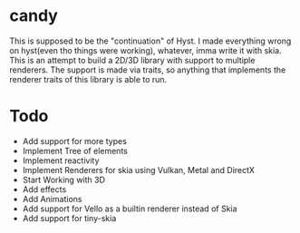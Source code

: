 # candy

This is supposed to be the "continuation" of Hyst.
I made everything wrong on hyst(even tho things were working), whatever, imma write it with skia.
This is an attempt to build a 2D/3D library with support to multiple renderers.
The support is made via traits, so anything that implements the renderer traits of this library is able to run.

# Todo
  * Add support for more types
  * Implement Tree of elements
  * Implement reactivity
  * Implement Renderers for skia using Vulkan, Metal and DirectX
  * Start Working with 3D
  * Add effects
  * Add Animations
  * Add support for Vello as a builtin renderer instead of Skia
  * Add support for tiny-skia
